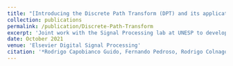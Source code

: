 ```yaml
---
title: "[Introducing the Discrete Path Transform (DPT) and its applications in signal analysis, artefact removal, and spoken word recognition](https://www.sciencedirect.com/science/article/abs/pii/S1051200421001974)"
collection: publications
permalink: /publication/Discrete-Path-Transform
excerpt: 'Joint work with the Signal Processing lab at UNESP to develop a novel transform, designed to serve as a new tool for handcrafted feature extraction (FE). It improves the elementary analysis provided by signal energy (E) and enhances the humble spectral investigation granted by zero-crossing rates (ZCR). Python code is presented [here](https://github.com/jogisuda/Discrete-Path-Transform) for both the DPT as well as the inverse transform, IDPT, allowing for perfect reconstruction of the signal.'
date: October 2021
venue: 'Elsevier Digital Signal Processing'
citation: '*Rodrigo Capobianco Guido, Fernando Pedroso, Rodrigo Colnago Contreras, Luciene Cavalcanti Rodrigues, Emanuel Guariglia, **Jogi Suda Neto** *'
---
```

